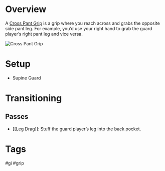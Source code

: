 # Overview
A <u>Cross Pant Grip</u> is a grip where you reach across and grabs the opposite side pant leg. For example, you’d use your right hand to grab the guard player’s right pant leg and vice versa.

![Cross Pant Grip](https://www.bjjee.com/wp-content/uploads/2021/11/dom-bell.jpg)
# Setup
- Supine Guard
# Transitioning
## Passes
- [[Leg Drag]]: Stuff the guard player’s leg into the back pocket.
# Tags
#gi #grip